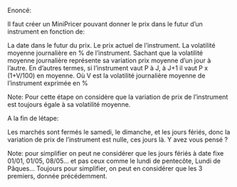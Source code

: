 Enoncé:

Il faut créer un MiniPricer pouvant donner le prix dans le futur d’un instrument en fonction de:

La date dans le futur du prix. Le prix actuel de l’instrument. La volatilité moyenne journalière en % de l’instrument. Sachant que la volatilité moyenne journalière représente sa variation prix moyenne d’un jour à l’autre. En d’autres termes, si l’instrument vaut P à J, à J+1 il vaut P x (1+V/100) en moyenne. Où V est la volatilité journalière moyenne de l’instrument exprimée en %

Note: Pour cette étape on considère que la variation de prix de l’instrument est toujours égale à sa volatilité moyenne.

A la fin de létape:

Les marchés sont fermés le samedi, le dimanche, et les jours fériés, donc la variation de prix de l’instrument est nulle, ces jours là. Y avez vous pensé ?

Note: pour simplifier on peut ne considérer que les jours fériés à date fixe 01/01, 01/05, 08/05… et pas ceux comme le lundi de pentecôte, Lundi de Pâques… Toujours pour simplifier, on peut en considérer que les 3 premiers, donnée précédemment.
